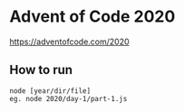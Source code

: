 # Advent of Code 2020
https://adventofcode.com/2020

## How to run
```
node [year/dir/file]
eg. node 2020/day-1/part-1.js
```